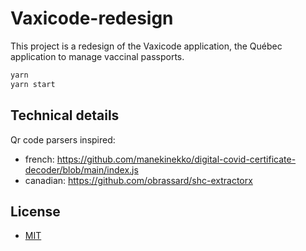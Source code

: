 # Vaxicode-redesign

This project is a redesign of the Vaxicode application, the Québec application to manage vaccinal passports.

```bash
yarn
yarn start

```

## Technical details


Qr code parsers inspired:

- french: https://github.com/manekinekko/digital-covid-certificate-decoder/blob/main/index.js
- canadian: https://github.com/obrassard/shc-extractorx

## License 

- [MIT](./  )